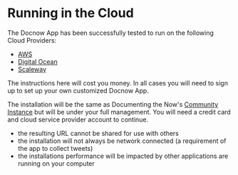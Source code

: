 # Running in the Cloud

The Docnow App has been successfully tested to run on the following Cloud Providers:

* [AWS](https://docnow.readthedocs.io/en/latest/cloud/aws/)
* [Digital Ocean](https://docnow.readthedocs.io/en/latest/cloud/digital-ocean/)
* [Scaleway](https://docnow.readthedocs.io/en/latest/cloud/scaleway/)


The instructions here will cost you money. In all cases you will need to sign up to set up your own customized Docnow App. 

The installation will be the same as Documenting the Now's [Community Instance](https://community.docnow.io) but will be under your full management. You will need a credit card and cloud service provider account to continue.  


* the resulting URL cannot be shared for use with others
* the installation will not always be network connected (a requirement of the app to collect tweets)
* the installations performance will be impacted by other applications are running on your computer

